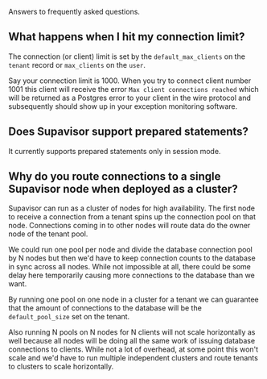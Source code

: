 Answers to frequently asked questions.

## What happens when I hit my connection limit?

The connection (or client) limit is set by the `default_max_clients` on the
`tenant` record or `max_clients` on the `user`.

Say your connection limit is 1000. When you try to connect client number 1001
this client will receive the error `Max client connections reached` which will
be returned as a Postgres error to your client in the wire protocol and
subsequently should show up in your exception monitoring software.

## Does Supavisor support prepared statements?

It currently supports prepared statements only in session mode.

## Why do you route connections to a single Supavisor node when deployed as a cluster?

Supavisor can run as a cluster of nodes for high availability. The first node to
receive a connection from a tenant spins up the connection pool on that node.
Connections coming in to other nodes will route data do the owner node of the
tenant pool.

We could run one pool per node and divide the database connection pool by N
nodes but then we'd have to keep connection counts to the database in sync
across all nodes. While not impossible at all, there could be some delay here
temporarily causing more connections to the database than we want.

By running one pool on one node in a cluster for a tenant we can guarantee that
the amount of connections to the database will be the `default_pool_size` set on
the tenant.

Also running N pools on N nodes for N clients will not scale horizontally as
well because all nodes will be doing all the same work of issuing database
connections to clients. While not a lot of overhead, at some point this won't
scale and we'd have to run multiple independent clusters and route tenants to
clusters to scale horizontally.
